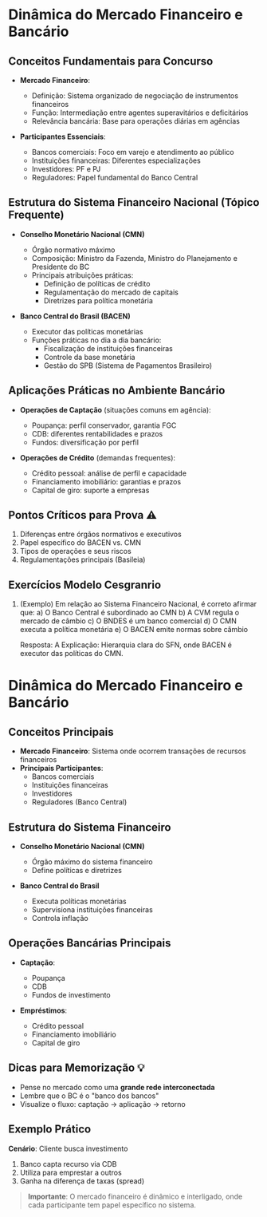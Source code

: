 # Dinâmica do Mercado Financeiro e Bancário

## Conceitos Fundamentais para Concurso

- **Mercado Financeiro**:
  - Definição: Sistema organizado de negociação de instrumentos financeiros
  - Função: Intermediação entre agentes superavitários e deficitários
  - Relevância bancária: Base para operações diárias em agências

- **Participantes Essenciais**:
  - Bancos comerciais: Foco em varejo e atendimento ao público
  - Instituições financeiras: Diferentes especializações
  - Investidores: PF e PJ
  - Reguladores: Papel fundamental do Banco Central

## Estrutura do Sistema Financeiro Nacional (Tópico Frequente)

- **Conselho Monetário Nacional (CMN)**
  - Órgão normativo máximo
  - Composição: Ministro da Fazenda, Ministro do Planejamento e Presidente do BC
  - Principais atribuições práticas:
    - Definição de políticas de crédito
    - Regulamentação do mercado de capitais
    - Diretrizes para política monetária

- **Banco Central do Brasil (BACEN)**
  - Executor das políticas monetárias
  - Funções práticas no dia a dia bancário:
    - Fiscalização de instituições financeiras
    - Controle da base monetária
    - Gestão do SPB (Sistema de Pagamentos Brasileiro)

## Aplicações Práticas no Ambiente Bancário

- **Operações de Captação** (situações comuns em agência):
  - Poupança: perfil conservador, garantia FGC
  - CDB: diferentes rentabilidades e prazos
  - Fundos: diversificação por perfil

- **Operações de Crédito** (demandas frequentes):
  - Crédito pessoal: análise de perfil e capacidade
  - Financiamento imobiliário: garantias e prazos
  - Capital de giro: suporte a empresas

## Pontos Críticos para Prova ⚠️

1. Diferenças entre órgãos normativos e executivos
2. Papel específico do BACEN vs. CMN
3. Tipos de operações e seus riscos
4. Regulamentações principais (Basileia)

## Exercícios Modelo Cesgranrio

1. (Exemplo) Em relação ao Sistema Financeiro Nacional, é correto afirmar que:
   a) O Banco Central é subordinado ao CMN
   b) A CVM regula o mercado de câmbio
   c) O BNDES é um banco comercial
   d) O CMN executa a política monetária
   e) O BACEN emite normas sobre câmbio

   Resposta: A
   Explicação: Hierarquia clara do SFN, onde BACEN é executor das políticas do CMN.

# Dinâmica do Mercado Financeiro e Bancário

## Conceitos Principais

- **Mercado Financeiro**: Sistema onde ocorrem transações de recursos financeiros
- **Principais Participantes**:
  - Bancos comerciais
  - Instituições financeiras
  - Investidores
  - Reguladores (Banco Central)

## Estrutura do Sistema Financeiro

- **Conselho Monetário Nacional (CMN)**
  - Órgão máximo do sistema financeiro
  - Define políticas e diretrizes

- **Banco Central do Brasil**
  - Executa políticas monetárias
  - Supervisiona instituições financeiras
  - Controla inflação

## Operações Bancárias Principais

- **Captação**:
  - Poupança
  - CDB
  - Fundos de investimento

- **Empréstimos**:
  - Crédito pessoal
  - Financiamento imobiliário
  - Capital de giro

## Dicas para Memorização 💡

- Pense no mercado como uma **grande rede interconectada**
- Lembre que o BC é o "banco dos bancos"
- Visualize o fluxo: captação → aplicação → retorno

## Exemplo Prático

**Cenário**: Cliente busca investimento
1. Banco capta recurso via CDB
2. Utiliza para emprestar a outros
3. Ganha na diferença de taxas (spread)

> **Importante**: O mercado financeiro é dinâmico e interligado, onde cada participante tem papel específico no sistema.